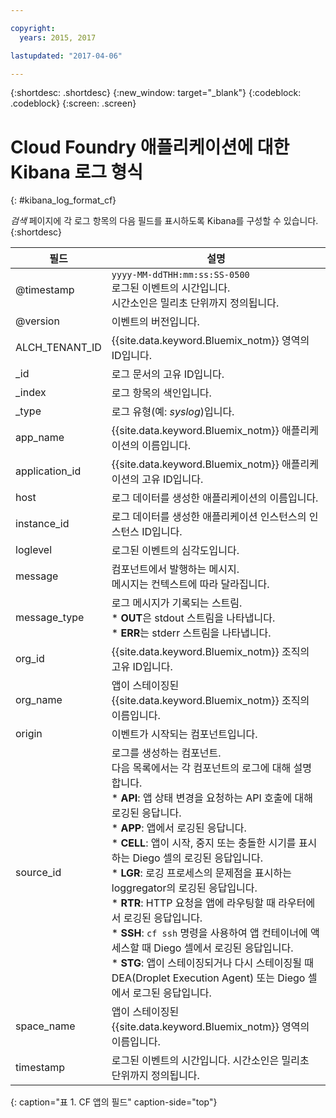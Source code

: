 ```yaml
---

copyright:
  years: 2015, 2017

lastupdated: "2017-04-06"

---
```



{:shortdesc: .shortdesc}
{:new_window: target="_blank"}
{:codeblock: .codeblock}
{:screen: .screen}


# Cloud Foundry 애플리케이션에 대한 Kibana 로그 형식
{: #kibana_log_format_cf}

*검색* 페이지에 각 로그 항목의 다음 필드를 표시하도록 Kibana를 구성할 수 있습니다.
{:shortdesc}

| 필드  | 설명 |
|-------|-------------|
| @timestamp | `yyyy-MM-ddTHH:mm:ss:SS-0500`  <br> 로그된 이벤트의 시간입니다. <br> 시간소인은 밀리초 단위까지 정의됩니다.  |
| @version | 이벤트의 버전입니다. |
| ALCH_TENANT_ID | {{site.data.keyword.Bluemix_notm}} 영역의 ID입니다. |
| \_id | 로그 문서의 고유 ID입니다. |
| \_index | 로그 항목의 색인입니다. |
| \_type | 로그 유형(예: *syslog*)입니다. |
| app_name | {{site.data.keyword.Bluemix_notm}} 애플리케이션의 이름입니다. |
| application_id | {{site.data.keyword.Bluemix_notm}} 애플리케이션의 고유 ID입니다. |
| host | 로그 데이터를 생성한 애플리케이션의 이름입니다. |
| instance_id | 로그 데이터를 생성한 애플리케이션 인스턴스의 인스턴스 ID입니다. |
| loglevel | 로그된 이벤트의 심각도입니다. |
| message | 컴포넌트에서 발행하는 메시지. <br> 메시지는 컨텍스트에 따라 달라집니다. |
| message_type | 로그 메시지가 기록되는 스트림. <br> * **OUT**은 stdout 스트림을 나타냅니다. <br> * **ERR**는 stderr 스트림을 나타냅니다. |
| org_id | {{site.data.keyword.Bluemix_notm}} 조직의 고유 ID입니다. |
| org_name | 앱이 스테이징된 {{site.data.keyword.Bluemix_notm}} 조직의 이름입니다. |
| origin | 이벤트가 시작되는 컴포넌트입니다. |
| source_id | 로그를 생성하는 컴포넌트. <br> 다음 목록에서는 각 컴포넌트의 로그에 대해 설명합니다.<br> * **API**: 앱 상태 변경을 요청하는 API 호출에 대해 로깅된 응답니다. <br> * **APP**: 앱에서 로깅된 응답니다. <br> * **CELL**: 앱이 시작, 중지 또는 충돌한 시기를 표시하는 Diego 셀의 로깅된 응답입니다. <br> * **LGR**: 로깅 프로세스의 문제점을 표시하는 loggregator의 로깅된 응답입니다. <br> * **RTR**: HTTP 요청을 앱에 라우팅할 때 라우터에서 로깅된 응답입니다. <br> * **SSH**: `cf ssh` 명령을 사용하여 앱 컨테이너에 액세스할 때 Diego 셀에서 로깅된 응답입니다. <br> * **STG**: 앱이 스테이징되거나 다시 스테이징될 때 DEA(Droplet Execution Agent) 또는 Diego 셀에서 로그된 응답입니다. |
| space_name | 앱이 스테이징된 {{site.data.keyword.Bluemix_notm}} 영역의 이름입니다. |
| timestamp | 로그된 이벤트의 시간입니다. 시간소인은 밀리초 단위까지 정의됩니다.  |
{: caption="표 1. CF 앱의 필드" caption-side="top"}


